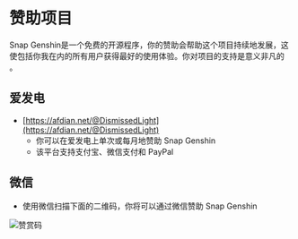 # 赞助项目

Snap Genshin是一个免费的开源程序，你的赞助会帮助这个项目持续地发展，这使包括你我在内的所有用户获得最好的使用体验。你对项目的支持是意义非凡的 。

## 爱发电

- [https://afdian.net/@DismissedLight](https://afdian.net/@DismissedLight)
  - 你可以在爱发电上单次或每月地赞助 Snap Genshin
  - 该平台支持支付宝、微信支付和 PayPal

## 微信

- 使用微信扫描下面的二维码，你将可以通过微信赞助 Snap Genshin

![赞赏码](https://img.snapgenshin.com/imgs/2022/02/c0d754c7c3f5af1c.jpg)